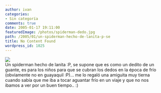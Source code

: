 ```yaml
---
author: ivan
categories:
- Sin categoría
comments: true
date: 2005-01-17 19:11:00
featuredImage: /photos/spiderman-dedo.jpg
path: /2005/01/un-spiderman-hecho-de-lanita-p-se
title: No Content Found
wordpress_id: 1025
---
```


[![](https://photos1.blogger.com/img/39/1190/320/spiderman%20dedo.jpg)](https://photos1.blogger.com/img/39/1190/640/spiderman%20dedo.jpg)  
Un spiderman hecho de lanita :P, se supone que es como un dedito de un guante, es para los niños para que se cubran los dedos en la época de frío (obviamente no en guayaquil :P)... me lo regaló una amiguita muy tierna cuando sabía que me iba a tocar aguantar frío en un viaje y que no nos ibamos a ver por un buen tiempo.. :)